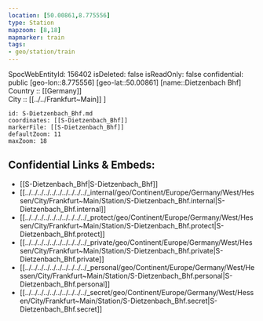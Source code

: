 ```yaml
---
location: [50.00861,8.775556] 
type: Station 
mapzoom: [8,18] 
mapmarker: train 
tags:
- geo/station/train
---
```

SpocWebEntityId: 156402
isDeleted: false
isReadOnly: false
confidential: public
[geo-lon::8.775556] 
[geo-lat::50.00861] 
[name::Dietzenbach Bhf] 
Country :: [[Germany]]  
City :: [[../../Frankfurt~Main]] ] 


```leaflet
id: S-Dietzenbach_Bhf.md
coordinates: [[S-Dietzenbach_Bhf]] 
markerFile: [[S-Dietzenbach_Bhf]] 
defaultZoom: 11 
maxZoom: 18
```


## Confidential Links & Embeds: 
- [[S-Dietzenbach_Bhf|S-Dietzenbach_Bhf]] 
- [[../../../../../../../../../../_internal/geo/Continent/Europe/Germany/West/Hessen/City/Frankfurt~Main/Station/S-Dietzenbach_Bhf.internal|S-Dietzenbach_Bhf.internal]] 
- [[../../../../../../../../../../_protect/geo/Continent/Europe/Germany/West/Hessen/City/Frankfurt~Main/Station/S-Dietzenbach_Bhf.protect|S-Dietzenbach_Bhf.protect]] 
- [[../../../../../../../../../../_private/geo/Continent/Europe/Germany/West/Hessen/City/Frankfurt~Main/Station/S-Dietzenbach_Bhf.private|S-Dietzenbach_Bhf.private]] 
- [[../../../../../../../../../../_personal/geo/Continent/Europe/Germany/West/Hessen/City/Frankfurt~Main/Station/S-Dietzenbach_Bhf.personal|S-Dietzenbach_Bhf.personal]] 
- [[../../../../../../../../../../_secret/geo/Continent/Europe/Germany/West/Hessen/City/Frankfurt~Main/Station/S-Dietzenbach_Bhf.secret|S-Dietzenbach_Bhf.secret]] 
